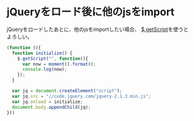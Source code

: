# jQueryをロード後に他のjsをimport

jQueryをロードしたあとに、他のjsをimportしたい場合、
[$.getScript](http://api.jquery.com/jquery.getscript/)を使うとよろしい。

```javascript
(function (){
  function initialize() {
    $.getScript("", function(){
      var now = moment().format();
      console.log(now);
    });
  }

  var jq = document.createElement("script");
  var jq.src = "//code.jquery.com/jquery-2.1.3.min.js";
  var jq.onload = initialize;
  document.body.appendChild(jq);
}))

```
